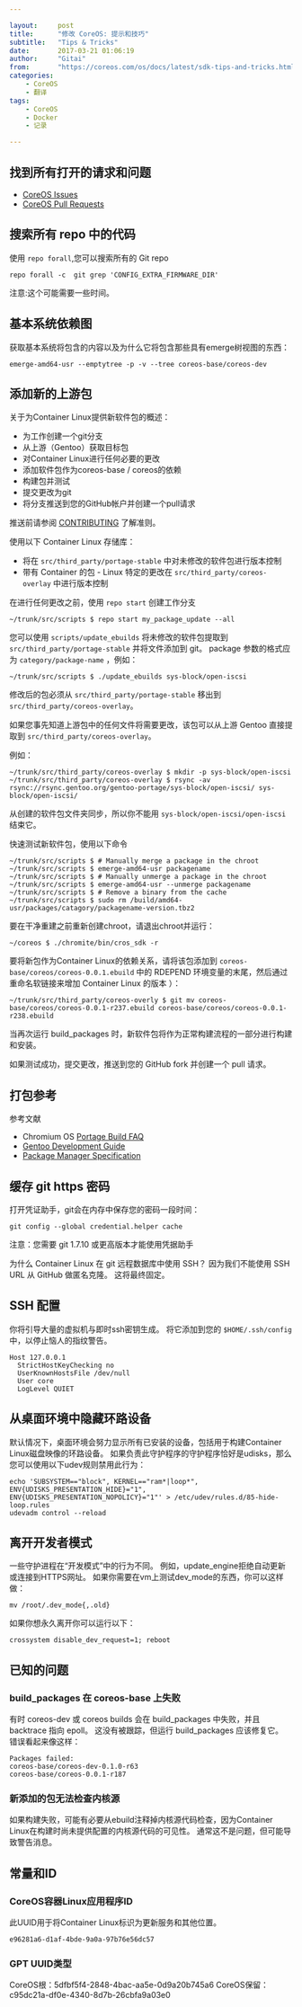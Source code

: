 ```yaml
---

layout:     post
title:      "修改 CoreOS: 提示和技巧"
subtitle:   "Tips & Tricks"
date:       2017-03-21 01:06:19
author:     "Gitai"
from: 		"https://coreos.com/os/docs/latest/sdk-tips-and-tricks.html"
categories:
    - CoreOS
    - 翻译
tags:
    - CoreOS
    - Docker
    - 记录

---
```


## 找到所有打开的请求和问题

* [CoreOS Issues](https://github.com/issues?user=coreos)
* [CoreOS Pull Requests](https://github.com/pulls?user=coreos)

<!--more-->

## 搜索所有 repo 中的代码

使用 `repo forall`,您可以搜索所有的 Git repo

```
repo forall -c  git grep 'CONFIG_EXTRA_FIRMWARE_DIR'
```

注意:这个可能需要一些时间。

## 基本系统依赖图

获取基本系统将包含的内容以及为什么它将包含那些具有emerge树视图的东西：
```
emerge-amd64-usr --emptytree -p -v --tree coreos-base/coreos-dev
```

## 添加新的上游包

关于为Container Linux提供新软件包的概述：
* 为工作创建一个git分支
* 从上游（Gentoo）获取目标包
* 对Container Linux进行任何必要的更改
* 添加软件包作为coreos-base / coreos的依赖
* 构建包并测试
* 提交更改为git
* 将分支推送到您的GitHub帐户并创建一个pull请求

推送前请参阅 [CONTRIBUTING](https://github.com/coreos/etcd/blob/master/CONTRIBUTING.md) 了解准则。

使用以下 Container Linux 存储库：

* 将在 `src/third_party/portage-stable` 中对未修改的软件包进行版本控制
* 带有 Container 的包 - Linux 特定的更改在 `src/third_party/coreos-overlay` 中进行版本控制

在进行任何更改之前，使用 `repo start` 创建工作分支

```
~/trunk/src/scripts $ repo start my_package_update --all 
```

您可以使用 `scripts/update_ebuilds` 将未修改的软件包提取到 `src/third_party/portage-stable` 并将文件添加到 git。 package 参数的格式应为 `category/package-name` ，例如：

```
~/trunk/src/scripts $ ./update_ebuilds sys-block/open-iscsi
```

修改后的包必须从 `src/third_party/portage-stable` 移出到 `src/third_party/coreos-overlay`。

如果您事先知道上游包中的任何文件将需要更改，该包可以从上游 Gentoo 直接提取到 `src/third_party/coreos-overlay`。  

例如：
```
~/trunk/src/third_party/coreos-overlay $ mkdir -p sys-block/open-iscsi
~/trunk/src/third_party/coreos-overlay $ rsync -av rsync://rsync.gentoo.org/gentoo-portage/sys-block/open-iscsi/ sys-block/open-iscsi/
```

从创建的软件包文件夹同步，所以你不能用 `sys-block/open-iscsi/open-iscsi` 结束它。

快速测试新软件包，使用以下命令

```
~/trunk/src/scripts $ # Manually merge a package in the chroot
~/trunk/src/scripts $ emerge-amd64-usr packagename
~/trunk/src/scripts $ # Manually unmerge a package in the chroot
~/trunk/src/scripts $ emerge-amd64-usr --unmerge packagename
~/trunk/src/scripts $ # Remove a binary from the cache
~/trunk/src/scripts $ sudo rm /build/amd64-usr/packages/catagory/packagename-version.tbz2
```

要在干净重建之前重新创建chroot，请退出chroot并运行：

```
~/coreos $ ./chromite/bin/cros_sdk -r
```

要将新包作为Container Linux的依赖关系，请将该包添加到 `coreos-base/coreos/coreos-0.0.1.ebuild` 中的 RDEPEND 环境变量的末尾，然后通过重命名软链接来增加 Container Linux 的版本 ）：

```
~/trunk/src/third_party/coreos-overly $ git mv coreos-base/coreos/coreos-0.0.1-r237.ebuild coreos-base/coreos/coreos-0.0.1-r238.ebuild
```

当再次运行 build_packages 时，新软件包将作为正常构建流程的一部分进行构建和安装。

如果测试成功，提交更改，推送到您的 GitHub fork 并创建一个 pull 请求。

## 打包参考

参考文献
* Chromium OS [Portage Build FAQ](http://www.chromium.org/chromium-os/how-tos-and-troubleshooting/portage-build-faq)
* [Gentoo Development Guide](http://devmanual.gentoo.org/)
* [Package Manager Specification](https://wiki.gentoo.org/wiki/Package_Manager_Specification)

## 缓存 git https 密码

打开凭证助手，git会在内存中保存您的密码一段时间：

```
git config --global credential.helper cache
```

注意：您需要 git 1.7.10 或更高版本才能使用凭据助手

为什么 Container Linux 在 git 远程数据库中使用 SSH？ 因为我们不能使用 SSH URL 从 GitHub 做匿名克隆。 这将最终固定。

## SSH 配置

你将引导大量的虚拟机与即时ssh密钥生成。 将它添加到您的 `$HOME/.ssh/config` 中，以停止恼人的指纹警告。

```
Host 127.0.0.1
  StrictHostKeyChecking no
  UserKnownHostsFile /dev/null
  User core
  LogLevel QUIET
```

## 从桌面环境中隐藏环路设备

默认情况下，桌面环境会努力显示所有已安装的设备，包括用于构建Container Linux磁盘映像的环路设备。 如果负责此守护程序的守护程序恰好是udisks，那么您可以使用以下udev规则禁用此行为：

```
echo 'SUBSYSTEM=="block", KERNEL=="ram*|loop*", ENV{UDISKS_PRESENTATION_HIDE}="1", ENV{UDISKS_PRESENTATION_NOPOLICY}="1"' > /etc/udev/rules.d/85-hide-loop.rules
udevadm control --reload
```

## 离开开发者模式

一些守护进程在“开发模式”中的行为不同。 例如，update_engine拒绝自动更新或连接到HTTPS网址。 如果你需要在vm上测试dev_mode的东西，你可以这样做：

```
mv /root/.dev_mode{,.old}
```

如果你想永久离开你可以运行以下：

```
crossystem disable_dev_request=1; reboot
```

## 已知的问题

### build_packages 在 coreos-base 上失败

有时 coreos-dev 或 coreos builds 会在 build_packages 中失败，并且 backtrace 指向 epoll。 这没有被跟踪，但运行 build_packages 应该修复它。 错误看起来像这样：

```
Packages failed:
coreos-base/coreos-dev-0.1.0-r63
coreos-base/coreos-0.0.1-r187
```

### 新添加的包无法检查内核源

如果构建失败，可能有必要从ebuild注释掉内核源代码检查，因为Container Linux在构建时尚未提供配置的内核源代码的可见性。 通常这不是问题，但可能导致警告消息。

## 常量和ID

### CoreOS容器Linux应用程序ID
此UUID用于将Container Linux标识为更新服务和其他位置。
```
e96281a6-d1af-4bde-9a0a-97b76e56dc57
```

### GPT UUID类型

CoreOS根：5dfbf5f4-2848-4bac-aa5e-0d9a20b745a6
CoreOS保留：c95dc21a-df0e-4340-8d7b-26cbfa9a03e0